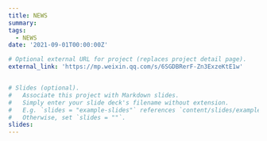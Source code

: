 ```yaml
---
title: NEWS
summary: 
tags:
  - NEWS
date: '2021-09-01T00:00:00Z'

# Optional external URL for project (replaces project detail page).
external_link: 'https://mp.weixin.qq.com/s/6SGDBRerF-Zn3ExzeKtE1w'


# Slides (optional).
#   Associate this project with Markdown slides.
#   Simply enter your slide deck's filename without extension.
#   E.g. `slides = "example-slides"` references `content/slides/example-slides.md`.
#   Otherwise, set `slides = ""`.
slides: 
---
```

